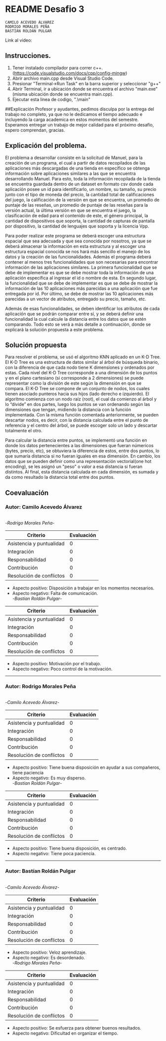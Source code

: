 # README Desafio 3
~~~
CAMILO ACEVEDO ÁLVAREZ
RODRIGO MORALES PEÑA
BASTIÁN ROLDÁN PULGAR
~~~

Link al video: 

## Instrucciones. 

1. Tener instalado compilador para correr c++. (https://code.visualstudio.com/docs/cpp/config-mingw)
2. Abrir archivo main.cpp desde Visual Studio Code.
3. Presionar "Terminal->Run Task" en la barra superior y seleccionar "g++"
4. Abrir Terminal, ir a ubicación donde se encuentra el archivo "main.exe" (misma ubicación donde se encuentra main.cpp).
5. Ejecutar esta linea de codigo, ".\main"

##Explicación
Profesor y ayudantes, pedimos disculpa por la entrega del trabajo no completo, ya que no le dedicamos el tiempo adecuado e incluyendo la carga academica en estos momentos del semestre. Esperamos entregar un trabajo de mejor calidad para el próximo desafío, espero comprendan, gracias.

## Explicación del problema.

El problema a desarrollar consiste en la solicitud de Manuel, para la creación de un programa, el cual a partir de datos recopilados de las aplicaciones más descargadas de una tienda en específico se obtenga información sobre aplicaciones similares a las que se encuentra desarrollando Manuel. Para esto, toda la información recopilada  de la tienda se encuentra guardada dentro de un dataset en formato csv donde cada aplicación posee un id para identificarlo, un nombre, su tamaño, su precio junto con el tipo de moneda del precio, la cantidad total de calificaciones del juego, la calificación de la versión en que se encuentra, un promedio de puntaje de las reseñas, un promedio de puntaje de las reseñas para la versión actual, la última versión en que se encuentra el juego,  la clasificación de edad para el contenido de este, el género principal, la cantidad de dispositivos que soporta, la cantidad de capturas de pantalla por dispositivo, la cantidad de lenguajes que soporta y la licencia Vpp.

Para poder realizar este programa se deberá escoger una estructura espacial que sea adecuada y que sea conocida por nosotros, ya que se deberá almacenar la información en esta estructura y al escoger una estructura espacial conocida se nos hará más sencillo el manejo de los datos y la creación de las funcionalidades. Además el programa deberá contener al menos tres funcionalidades que son necesarias para encontrar información de las aplicaciones similares. La primera funcionalidad que se debe de implementar es que se debe mostrar toda la información de una aplicación específica al ingresar el id o nombre de esta. En segundo lugar, la funcionalidad que se debe de implementar es que se debe de mostrar la información de las 10 aplicaciones más parecidas a una aplicación que fue entregada por id. Por último, se debe de mostrar las 10 aplicaciones más parecidas a un vector de atributos, entregado su precio, tamaño, etc.

Además de esas funcionalidades, se deben identificar los atributos de cada aplicación que se podrán comparar entre sí, y se deberá definir una funcionalidad la cual calcule la distancia entre los datos que se estén comparando. Todo esto se verá a más detalle a continuación, donde se explicará la solución propuesta a este problema.

## Solución propuesta
Para resolver el problema, se usó el algoritmo  KNN aplicado en un K-D Tree. El K-D Tree es una estructura de datos similar al árbol de búsqueda binario, con la diferencia de que cada nodo tiene K dimensiones y ordenados por estas.	
Cada nivel del K-D Tree corresponde a una dimensión de los puntos y en el plano cartesiano (si corresponde a 2 dimensiones) se puede representar como la división de este según la dimensión en que se compara. El K-D Tree se compone de un conjunto de nodos, los cuales tienen asociado punteros hacia sus hijos (lado derecho e izquierdo). El algoritmo comienza con un nodo raíz (root), el cual da comienzo al árbol y lo “divide” en dos partes, luego los puntos se van ordenando según las dimensiones que tengan, midiendo la distancia con la función implementada. Con la misma función comentada anteriormente, se pueden descartar nodos, es decir, con la distancia calculada entre el punto de referencia y el centro del árbol, se puede escoger solo un lado y descartar totalmente el otro.

Para calcular la distancia entre puntos, se implementó una función en donde los datos pertenecientes a las dimensiones que fueran númericos (bytes, precio, etc), se obtuviera la diferencia de estos, entre dos puntos, lo que sumaría distancia si no fueran iguales en esa dimensión. En cambio, los datos que se pueden definir como una representación vectorial(one hot encoding), se les asignó un "peso" o valor a esa distancia si fueran distintos. Al final, esta distancia calculada en cada dimensión, es sumada y da como resultado la distancia total entre dos puntos.


## Coevaluación

### **Autor: Camilo Acevedo Álvarez**
\
-*Rodrigo Morales Peña*-

Criterio | Evaluación
-- | --
Asistencia y puntualidad | 0
Integración | 0
Responsabilidad | 0
Contribución | 0
Resolución de conflictos | 0  
* Aspecto positivo:  Disposición a trabajar en los momentos necesarios.
* Aspecto negativo:  Falta de comunicación.
\
-*Bastían Roldán Pulgar*-

Criterio | Evaluación
-- | --
Asistencia y puntualidad | 0
Integración | 0
Responsabilidad | 0
Contribución | 0
Resolución de conflictos | 0
* Aspecto positivo:  Motivación por el trabajo.
* Aspecto negativo:  Poco control de la motivación.

***
### **Autor: Rodrigo Morales Peña**
\
-*Camilo Acevedo Álvarez*-

Criterio | Evaluación
-- | --
Asistencia y puntualidad | 0
Integración | 0
Responsabilidad | 0
Contribución | 0
Resolución de conflictos | 0

* Aspecto positivo: Tiene buena disposición en ayudar a sus compañeros, tiene paciencia
* Aspecto negativo: Es muy disperso.
\
-*Bastían Roldán Pulgar*-

Criterio | Evaluación
-- | --
Asistencia y puntualidad | 0
Integración | 0
Responsabilidad | 0
Contribución | 0
Resolución de conflictos | 0
* Aspecto positivo: Tiene buena disposición, es centrado.
* Aspecto negativo: Tiene poca paciencia.

***
### **Autor: Bastían Roldán Pulgar**
\
-*Camilo Acevedo Álvarez*-

Criterio | Evaluación
-- | --
Asistencia y puntualidad | 0
Integración | 0
Responsabilidad | 0
Contribución | 0
Resolución de conflictos | 0
* Aspecto positivo: Veloz aprendizaje.
* Aspecto negativo: Es desordenado.
\
-*Rodrigo Morales Peña*-

Criterio | Evaluación
-- | --
Asistencia y puntualidad | 0
Integración | 0
Responsabilidad | 0
Contribución | 0
Resolución de conflictos | 0
* Aspecto positivo:  Se esfuerza para obtener buenos resultados.
* Aspecto negativo:  Dificultad en organizar el tiempo.
